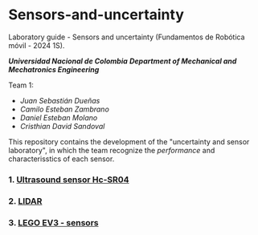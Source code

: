 # Sensors-and-uncertainty
Laboratory guide - Sensors and uncertainty (Fundamentos de Robótica móvil - 2024 1S).

***Universidad Nacional de Colombia***
***Department of Mechanical and Mechatronics Engineering***

Team 1:
* _Juan Sebastián Dueñas_
* _Camilo Esteban Zambrano_
* _Daniel Esteban Molano_ 
* _Cristhian David Sandoval_

This repository contains the development of the "uncertainty and sensor laboratory", in which the team recognize the *performance* and characterisstics of each sensor.

### 1. [Ultrasound sensor Hc-SR04](2_sensor_ultrasound.md)
### 2. [LIDAR](2_sensor_LIDAR.md)
### 3. [LEGO EV3 - sensors](2_sensor_EV3.md)

